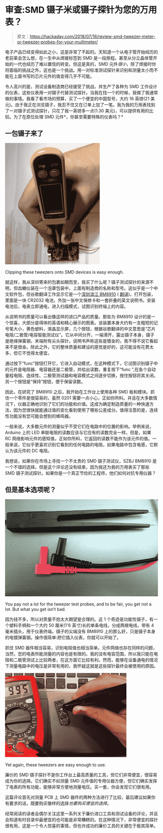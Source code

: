 # 审查:SMD 镊子米或镊子探针为您的万用表？

> 原文：<https://hackaday.com/2018/07/16/review-smd-tweezer-meter-or-tweezer-probes-for-your-multimeter/>

电子产品已经变得如此之小，这是非常了不起的。天知道一个从电子管开始经历的老前辈会怎么想，在一生中从焊接标签到 SMD 是一段旅程。甚至从分立晶体管开始的一代也经历了难以置信的转变。但这是真的，SMD 元件*很小*，除了焊接时你将面临的挑战之外，这也是一个挑战。用一对标准测试探针来识别和测量太小而不能在上面书写的芯片元件的值变得几乎不可能。

令人高兴的是，测试设备制造商已经接受了挑战，并生产了各种为 SMD 工作设计的仪表，这些仪表用一对镊子代替测试探针。当我在找一个的时候，我做了我通常做的事情。我看了看市场的预算，买了一个便宜的中国型号，大约 16 英镑(21 美元)。由于我正在浏览镊子，我忍不住又在订单上加了一笔。我为我的万用表找到了一对镊子式测试探针，只花了我一英镑多一点(1.30 美元)，可以提供有用的比较。为了在原位处理 SMD 元件*，你甚至需要特殊的仪表吗？*

## 一包镊子来了

[![Clipping these tweezers onto SMD devices is easy enough.](img/53be33f65efae26e836dc28bbb7eaacb.png)](https://hackaday.com/wp-content/uploads/2018/06/smd-tweezer-bm8910.jpg)

Clipping these tweezers onto SMD devices is easy enough.

就这样，我从深圳寄来的包裹如期而至，我买了什么呢？镊子测试探针的来源不明，但血糖仪装在一个泡罩包装中，上面有制造商的名称和型号。这似乎是一个中文软件包，但谷歌翻译工作显示它是一个[深圳滨江 BM8910](http://www.cnbjyb.com/index.php?m=content&c=index&a=show&catid=36&id=87) ( [翻译](https://translate.google.com/translate?sl=auto&tl=en&js=y&prev=_t&hl=en&ie=UTF-8&u=http%3A%2F%2Fwww.cnbjyb.com%2Findex.php%3Fm%3Dcontent%26c%3Dindex%26a%3Dshow%26catid%3D36%26id%3D87&edit-text=&act=url))。打开包装，里面是一块 CR2032 电池，外加一张中文保修卡和一套折叠的英文说明书。安装电池后，电表立即通电，进入扫描模式，试图识别终端上的内容。

从说明书的质量可以看出像这样的进口产品的质量。那些为 BM8910 设计的是一个惊喜，大部分是得体的英语和精心展示的图表。该装置本身大约有一支粗短的记号笔大小，黄色塑料，液晶显示屏，几个按钮，根据谷歌翻译的中文意思是“芯片电阻/二极管/电容智能测试仪”。它从中间分开，一端滑开，露出镊子本身，镊子是绝缘弹簧钢，末端附有尖头探针。说明书声称这些是镀金的，我不得不说它看起来不是很金。除此之外，它的整体质量和建设的感觉是好的，这可能没有花费太多，但它不觉得太便宜。

通过按下“func”按钮打开它，它进入自动模式，在这种模式下，它试图识别镊子中的元件是电阻器、电容器还是二极管，并给出读数。重复按下“func ”,在各个自动量程电阻、连续性、二极管测试器和电容模式之间逐步切换，按住按钮将其关闭。另一个按钮是“保持”按钮，便于保留读数。

因此，在研究了 BM8910 之后，我开始在工作台上使用各种 SMD 板和模块。抓住一个零件是很容易的，虽然 0201 需要一点小心，正如你所料。并且在大多数情况下，仪器正确地识别了它们的功能和价值。这成为确定制造质量的一种快速方法，因为您很快就能通过值的变化看到使用了哪些公差成分。值得注意的是，连续性功能没有您可能会想到的蜂鸣器。

一般来说，大多数元件的测量似乎不受它们在电路中的位置的影响。举例来说，Arduino 上的 LED 串联电阻的读数应该与它应有的读数完全一样。但是，如果 RC 网络影响元件的感知值，正如你所料，它返回的读数不能作为该元件的值。一般来说，它似乎更喜欢识别它看到的任何电路的电阻，如果电路中包含电感，它默认为该元件的 DC 电阻。

我想说，如果你在市场上寻找一个不太贵的 SMD 镊子测试仪，SZBJ BM8910 是一个不错的选择。但是这个评论还没有结束，因为我还为我的万用表买了那些 SMD 镊子测试探针。如果你是一个真正节俭的工程师，他们如何对抗专用仪器？

## 但是基本选项呢？

[![You pay not a lot for the tweezer test probes, and to be fair, you get not a lot but what you get isn't bad.](img/4ed42466be3f399687004b341c1a0136.png)](https://hackaday.com/wp-content/uploads/2018/06/smd-tweezer-tweezers.jpg)

You pay not a lot for the tweezer test probes, and to be fair, you get not a lot. But what you get isn’t bad.

因为钱不多，所以对质量不抱太大期望是合理的。这 1 个奇迹是功能性镊子，有一个塑料手柄和一个大约 50 厘米(1'6 英寸)长的单条电线，分成两根电线，带有 4 毫米插头，用于仪表终端。镊子的尖端没有 BM8910 上的那么好，只是镊子本身的电镀弹簧钢。操作很简单:把它插入仪表，你就可以开始了。

抓住 SMD 器件相当容易，识别电阻值也相当简单。元件网络也存在同样的问题，当然，您的电表所能测量的内容也是有限的。我的没有电容范围，所以我只能在电阻和二极管测试上比较两者，在这方面它比较有利。然而，能够在设备通电的情况下测量电路中的电压是非常有用的，我怀疑这就是这些探针最终会被使用的原因。

[![Yet again, these tweezers are easy enough to use.](img/6e42f0264bf1a0ef23290e787d9eb668.png)](https://hackaday.com/wp-content/uploads/2018/06/smd-tweezer-tweezers-nano.jpg)

Yet again, these tweezers are easy enough to use.

廉价的 SMD 镊子探针不是你工作台上最高质量的工具，但它们非常便宜，很容易成为你的选择。它们确实不如测量 SMD 元件值的专用仪器方便，但它们确实发挥了电表的所有功能，能够非常方便地测量电压。买一套，你会发现它们很有用。

这篇评论首先对测量 PCB 上 SMD 器件的两种方法进行了比较，最后建议如果你有要求的话，既要购买像样的选择*也要购买便宜的选择*。

经常阅读的读者会偶尔关注这里一系列关于廉价进口工具和测试设备的评论，并且会知道有时目录中最便宜的也可能是非常糟糕的。在这种情况下，非常便宜的探针很有用，这是一个令人惊喜的事情，但也许成功的廉价工具的关键在于极其简单。